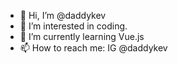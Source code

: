 - 👋 Hi, I’m @daddykev
- 👀 I’m interested in coding.
- 🌱 I’m currently learning Vue.js
- 📫 How to reach me: IG @daddykev

<!---
daddykev/daddykev is a ✨ special ✨ repository because its `README.md` (this file) appears on your GitHub profile.
You can click the Preview link to take a look at your changes.
--->
